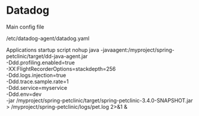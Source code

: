 # Datadog

Main config file

/etc/datadog-agent/datadog.yaml


Applications startup script
nohup java -javaagent:/myproject/spring-petclinic/target/dd-java-agent.jar \
  -Ddd.profiling.enabled=true \
  -XX:FlightRecorderOptions=stackdepth=256 \
  -Ddd.logs.injection=true \
  -Ddd.trace.sample.rate=1 \
  -Ddd.service=myservice \
  -Ddd.env=dev \
  -jar /myproject/spring-petclinic/target/spring-petclinic-3.4.0-SNAPSHOT.jar > /myproject/spring-petclinic/logs/pet.log 2>&1 &
